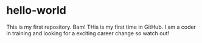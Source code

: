 # hello-world
This is my first repository. Bam!
THis is my first time in GitHub. I am a coder in training and looking for a exciting career change so watch out!
